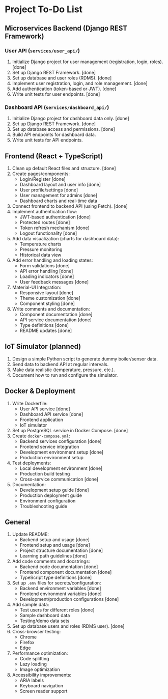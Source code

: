 # Project To-Do List

## Microservices Backend (Django REST Framework)

### User API (`services/user_api/`)
1. Initialize Django project for user management (registration, login, roles). [done]
2. Set up Django REST Framework. [done]
3. Set up database and user roles (RDMS). [done]
4. Implement user registration, login, and role management. [done]
5. Add authentication (token-based or JWT). [done]
6. Write unit tests for user endpoints. [done]

### Dashboard API (`services/dashboard_api/`)
1. Initialize Django project for dashboard data only. [done]
2. Set up Django REST Framework. [done]
3. Set up database access and permissions. [done]
4. Build API endpoints for dashboard data.
5. Write unit tests for API endpoints.

## Frontend (React + TypeScript)
1. Clean up default React files and structure. [done]
2. Create pages/components:
   - Login/Register [done]
   - Dashboard layout and user info [done]
   - User profile/settings [done]
   - User management for admins [done]
   - Dashboard charts and real-time data
3. Connect frontend to backend API (using Fetch). [done]
4. Implement authentication flow:
   - JWT-based authentication [done]
   - Protected routes [done]
   - Token refresh mechanism [done]
   - Logout functionality [done]
5. Add data visualization (charts for dashboard data):
   - Temperature charts
   - Pressure monitoring
   - Historical data view
6. Add error handling and loading states:
   - Form validations [done]
   - API error handling [done]
   - Loading indicators [done]
   - User feedback messages [done]
7. Material-UI Integration:
   - Responsive layout [done]
   - Theme customization [done]
   - Component styling [done]
8. Write comments and documentation:
   - Component documentation [done]
   - API service documentation [done]
   - Type definitions [done]
   - README updates [done]

## IoT Simulator (planned)
1. Design a simple Python script to generate dummy boiler/sensor data.
2. Send data to backend API at regular intervals.
3. Make data realistic (temperature, pressure, etc.).
4. Document how to run and configure the simulator.

## Docker & Deployment
1. Write Dockerfile:
   - User API service [done]
   - Dashboard API service [done]
   - Frontend application
   - IoT simulator
2. Set up PostgreSQL service in Docker Compose. [done]
3. Create `docker-compose.yml`:
   - Backend services configuration [done]
   - Frontend service integration
   - Development environment setup [done]
   - Production environment setup
4. Test deployments:
   - Local development environment [done]
   - Production build testing
   - Cross-service communication [done]
5. Documentation:
   - Development setup guide [done]
   - Production deployment guide
   - Environment configuration
   - Troubleshooting guide

## General
1. Update README:
   - Backend setup and usage [done]
   - Frontend setup and usage [done]
   - Project structure documentation [done]
   - Learning path guidelines [done]
2. Add code comments and docstrings:
   - Backend code documentation [done]
   - Frontend component documentation [done]
   - TypeScript type definitions [done]
3. Set up `.env` files for secrets/configuration:
   - Backend environment variables [done]
   - Frontend environment variables [done]
   - Development/production configurations [done]
4. Add sample data:
   - Test users for different roles [done]
   - Sample dashboard data
   - Testing/demo data sets
5. Set up database users and roles (RDMS user). [done]
6. Cross-browser testing:
   - Chrome
   - Firefox
   - Edge
7. Performance optimization:
   - Code splitting
   - Lazy loading
   - Image optimization
8. Accessibility improvements:
   - ARIA labels
   - Keyboard navigation
   - Screen reader support
